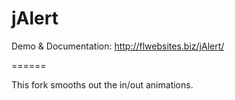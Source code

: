 jAlert
======

Demo & Documentation:
http://flwebsites.biz/jAlert/

======

This fork smooths out the in/out animations.